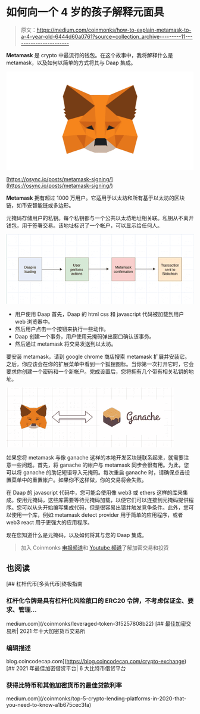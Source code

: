 # 如何向一个 4 岁的孩子解释元面具

> 原文：<https://medium.com/coinmonks/how-to-explain-metamask-to-a-4-year-old-6444d60a0761?source=collection_archive---------11----------------------->

**Metamask** 是 crypto 中最流行的钱包。在这个故事中，我将解释什么是 metamask，以及如何以简单的方式将其与 Daap 集成。

![](img/e7f799f50e732510acdc43650f5ffeb5.png)

[https://osync.io/posts/metamask-signing/](https://osync.io/posts/metamask-signing/)

**Metamask** 拥有超过 1000 万用户。它适用于以太坊和所有基于以太坊的区块链，如币安智能链或多边形。

元掩码存储用户的私钥。每个私钥都与一个公共以太坊地址相关联。私钥从不离开钱包，用于签署交易。该地址标识了一个帐户，可以显示给任何人。

![](img/a0a5c6c2bd901dee7dd6232637b72878.png)

*   用户使用 Daap 首先，Daap 的 html css 和 javascript 代码被加载到用户 web 浏览器中。
*   然后用户点击一个按钮来执行一些动作。
*   Daap 创建一个事务，用户使用元掩码弹出窗口确认该事务。
*   然后通过 metamask 将交易发送到以太坊。

要安装 metamask，请到 google chrome 商店搜索 metamask 扩展并安装它。之后，你应该会在你的扩展菜单中看到一个狐狸图标。当你第一次打开它时，它会要求你创建一个密码和一个新帐户。完成设置后，您将拥有几个带有相关私钥的地址。

![](img/4da0f8f9eb6dbbdd72d038b66208f9c2.png)

如果您将 metamask 与像 ganache 这样的本地开发区块链联系起来，就需要注意一些问题。首先，将 ganache 的帐户与 metamask 同步会很有用。为此，您可以将 ganache 的助记短语导入元掩码。每次重启 ganache 时，请确保点击设置菜单中的重置帐户。如果你不这样做，你的交易将会失败。

在 Daap 的 javascript 代码中，您可能会使用像 web3 或 ethers 这样的库来集成。使用元掩码，这些库需要等待元掩码加载，以便它们可以连接到元掩码提供程序。您可以从头开始编写集成代码，但是很容易出错并触发竞争条件。此外，您可以使用一个库，例如:metamask detect provider 用于简单的应用程序，或者 web3 react 用于更强大的应用程序。

现在您知道什么是元掩码，以及如何将其与您的 Daap 集成。

> 加入 Coinmonks [电报频道](https://t.me/coincodecap)和 [Youtube 频道](https://www.youtube.com/c/coinmonks/videos)了解加密交易和投资

## 也阅读

[](/coinmonks/leveraged-token-3f5257808b22) [## 杠杆代币[多头代币]终极指南

### 杠杆化令牌是具有杠杆化风险敞口的 ERC20 令牌，不考虑保证金、要求、管理…

medium.com](/coinmonks/leveraged-token-3f5257808b22) [](https://blog.coincodecap.com/crypto-exchange) [## 最佳加密交易所| 2021 年十大加密货币交易所

### 编辑描述

blog.coincodecap.com](https://blog.coincodecap.com/crypto-exchange) [](/coinmonks/top-5-crypto-lending-platforms-in-2020-that-you-need-to-know-a1b675cec3fa) [## 2021 年最佳加密借贷平台| 6 大比特币借贷平台

### 获得比特币和其他加密货币的最佳贷款利率

medium.com](/coinmonks/top-5-crypto-lending-platforms-in-2020-that-you-need-to-know-a1b675cec3fa)